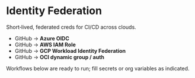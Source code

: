 
# Identity Federation

Short‑lived, federated creds for CI/CD across clouds.

- GitHub → **Azure OIDC**
- GitHub → **AWS IAM Role**
- GitHub → **GCP Workload Identity Federation**
- GitHub → **OCI dynamic group / auth**

Workflows below are ready to run; fill secrets or org variables as indicated.
